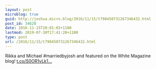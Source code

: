 ```yaml
---
layout: post
microblog: true
guid: http://joshua.micro.blog/2016/11/15/t798450731267346432.html
post_id: 34620
date: 2016-11-15T20:01:03+1100
lastmod: 2019-07-30T17:41:20+1100
type: post
url: /2016/11/15/t798450731267346432.html
---
```

Rikka and Michael #marriedbyjosh and featured on the White Magazine blog! [t.co/S0OR1vLk1...](https://t.co/S0OR1vLk1F)
